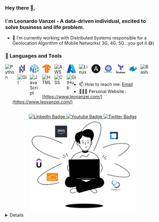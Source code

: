### Hey there 👋,
### I`m Leonardo Vanzei - A data-driven individual, excited to solve business and life problem.

- 🔭 I’m currently working with Distributed Systems responsible for a Geolocation Algorithm of Mobile Networks( 3G, 4G, 5G...you got it 😅)

### 🧰 Languages and Tools

<img align="left" alt="Python" width="30px" style="padding-right:10px;" src="https://cdn.jsdelivr.net/gh/devicons/devicon/icons/python/python-plain.svg" />
<img align="left" alt="Pandas" width="30px" style="padding-right:10px;" src="https://github.com/devicons/devicon/blob/v2.15.1/icons/pandas/pandas-original.svg" />
<img align="left" alt="Numpy" width="30px" style="padding-right:10px;" src="https://github.com/devicons/devicon/blob/v2.15.1/icons/numpy/numpy-original.svg" />
<img align="left" alt="TensorFlow" width="30px" style="padding-right:10px;" src="https://github.com/devicons/devicon/blob/v2.15.1/icons/tensorflow/tensorflow-original.svg" />
<img align="left" alt="AWS" width="30px" style="padding-right:10px;" src="https://static-00.iconduck.com/assets.00/aws-icon-2048x2048-ptyrjxdo.png" />
<img align="left" alt="Azure" width="30px" style="padding-right:10px;" src="https://raw.githubusercontent.com/devicons/devicon/1119b9f84c0290e0f0b38982099a2bd027a48bf1/icons/azure/azure-original.svg" />
<img align="left" alt="Linux" width="30px" style="padding-right:10px;" src="https://cdn.jsdelivr.net/gh/devicons/devicon/icons/linux/linux-original.svg" />
<img align="left" alt="Ansible" width="30px" style="padding-right:10px;" src="https://github.com/devicons/devicon/blob/v2.15.1/icons/ansible/ansible-original.svg" />
<img align="left" alt="Kubernetes" width="30px" style="padding-right:10px;" src="https://github.com/devicons/devicon/blob/v2.15.1/icons/kubernetes/kubernetes-plain-wordmark.svg" />
<img align="left" alt="Terraform" width="30px" style="padding-right:10px;" src="https://github.com/devicons/devicon/blob/v2.15.1/icons/terraform/terraform-original-wordmark.svg" />
<img align="left" alt="Docker" width="30px" style="padding-right:10px;" src="https://github.com/devicons/devicon/blob/v2.15.1/icons/docker/docker-original.svg" />
<img align="left" alt="Bash" width="30px" style="padding-right:10px;" src="https://cdn.jsdelivr.net/gh/devicons/devicon/icons/bash/bash-original.svg" />
<img align="left" alt="Git" width="30px" style="padding-right:10px;" src="https://cdn.jsdelivr.net/gh/devicons/devicon/icons/git/git-original.svg" />
<img align="left" alt="JavaScript" width="30px" style="padding-right:10px;" src="https://cdn.jsdelivr.net/gh/devicons/devicon/icons/javascript/javascript-plain.svg" />
<img align="left" alt="HTML" width="30px" style="padding-right:10px;" src="https://cdn.jsdelivr.net/gh/devicons/devicon/icons/html5/html5-plain.svg" />
<img align="left" alt="CSS" width="30px" style="padding-right:10px;" src="https://cdn.jsdelivr.net/gh/devicons/devicon/icons/css3/css3-plain.svg" />
<img align="left" alt="GitHub" width="30px" style="padding-right:10px;" src="https://cdn.jsdelivr.net/gh/devicons/devicon/icons/github/github-original.svg" />
<br />

#
- 📫 How to reach me: [Email](leonardo.vanzei123@gmail.com)
- 🧑🏽‍💻 Personal Website : [https://www.leovanzei.com/](https://www.leovanzei.com/)
<br />


<div align="center" id="badges">
  <a href="https://www.linkedin.com/in/leonardovanzei/">
    <img src="https://img.shields.io/badge/LinkedIn-blue?style=for-the-badge&logo=linkedin&logoColor=white" alt="LinkedIn Badge"/>
  </a>
  <a href="https://www.youtube.com/@startupme1">
    <img src="https://img.shields.io/badge/YouTube-red?style=for-the-badge&logo=youtube&logoColor=white" alt="Youtube Badge"/>
  </a>
  <a href="https://twitter.com/vanzei_leonardo">
    <img src="https://img.shields.io/badge/Twitter-blue?style=for-the-badge&logo=twitter&logoColor=white" alt="Twitter Badge"/>
  </a>
</div>

<div align="center">
  <img src="https://github.com/vanzei/vanzei/blob/main/image/LogoVNZ.png?raw=true" width="350" height="300"/>
</div>


<details>
- 🤔 I’m looking for interesting individuals, with different skillsets to discuss and build an interesting community.<br />
- 💬 Ask me about anything ! Although I love tech, this is not my only interest... Sports, politics, agriculture, social work... I`m here to help you with the best I can.<br /> 
- ⚡ Fun fact: I`m originally from Brazil 🇧🇷, but currently I live in the United States 🇺🇸<br />



<!--
**vanzei/vanzei** is a ✨ _special_ ✨ repository because its `README.md` (this file) appears on your GitHub profile.

Here are some ideas to get you started:

- 🔭 I’m currently working on ...
- 🌱 I’m currently learning ...
- 👯 I’m looking to collaborate on ...
- 🤔 I’m looking for help with ...
- 💬 Ask me about ...
- 📫 How to reach me: ...
- 😄 Pronouns: ...
- ⚡ Fun fact: ...
-->
